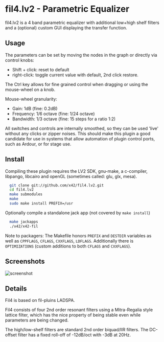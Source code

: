 fil4.lv2 - Parametric Equalizer
===============================

fil4.lv2 is a 4 band parametric equalizer with additional low+high shelf
filters and a (optional) custom GUI displaying the transfer function.

Usage
-----

The parameters can be set by moving the nodes in the graph or directly 
via control knobs:

*   Shift + click: reset to default
*   right-click: toggle current value with default, 2nd click restore.

The Ctrl key allows for fine grained control when dragging or
using the mouse-wheel on a knob.

Mouse-wheel granularity:
*   Gain: 1dB (fine: 0.2dB)
*   Frequency: 1/6 octave (fine: 1/24 octave)
*   Bandwidth: 1/3 octave (fine: 15 steps for a ratio 1:2)

All switches and controls are internally smoothed, so they can be
used 'live' without any clicks or zipper noises. This should make
this plugin a good candidate for use in systems that allow automation
of plugin control ports, such as Ardour, or for stage use.

Install
-------

Compiling these plugin requires the LV2 SDK, gnu-make, a c-compiler,
libpango, libcairo and openGL (sometimes called: glu, glx, mesa).

```bash
  git clone git://github.com/x42/fil4.lv2.git
  cd fil4.lv2
  make submodules
  make
  sudo make install PREFIX=/usr
```

Optionally compile a standalone jack app (not covered by `make install`)
```bash
  make jackapps
  ./x42/x42-fil
```

Note to packagers: The Makefile honors `PREFIX` and `DESTDIR` variables as well
as `CPPFLAGS`, `CFLAGS`, `CXXFLAGS`, `LDFLAGS`.
Additionally there is `OPTIMIZATIONS` (custom additions to both `CFLAGS` and `CXXFLAGS`).


Screenshots
-----------

![screenshot](https://raw.github.com/x42/fil4.lv2/master/img/fil4_v2.png "Fil4 GUI")

Details
-------

Fil4 is based on fil-pluins LADSPA.

Fil4 consists of four 2nd order resonant filters using a Mitra-Regalia
style lattice filter, which has the nice property of being stable
even while parameters are being changed.

The high/low-shelf filters are standard 2nd order biquad/IIR filters.
The DC-offset filter has a fixed roll-off of -12dB/oct with -3dB at 20Hz.
